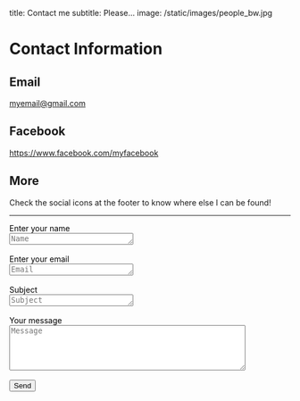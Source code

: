 title: Contact me
subtitle: Please...
image: /static/images/people_bw.jpg


# Contact Information

## Email
<a href="mailto:myemail@gmail.com" target="_blank">myemail@gmail.com</a>

## Facebook
<a href="https://www.facebook.com/myfacebook" target="_blank">https://www.facebook.com/myfacebook</a>

## More
Check the social icons at the footer to know where else I can be found!

-------------------------------------

<form id="contact-form" name="contact-form" action="https://formsubmit.co/bensdevjourney@gmail.com" method="POST">
    <!-- Hidden fields -->
    <input type="hidden" name="_subject" value="Mr. Lee, You have a new submission!">
    <input type="hidden" name="_next" value="https://google.com">
    <div class="left">
        <label for="name" class="" style="color: black;" >Enter your name</label>
    </div>
    <div class="right">
        <textarea type="text" id="name" name="name" rows="1" cols="25" placeholder="Name" required></textarea>
    </div>
    <br>
    <div class = "left">
        <label for="email" class="" style="color: black;">Enter your email</label>
    </div>
    <div class="right">
        <textarea type="text" id="email" name="email" rows="1" cols="25" placeholder="Email" required></textarea>
    </div>
    </br>
    <div class="right">
        <label for="subject" class="" style="color: black;" >Subject</label>
    </div>
    <div class="left">
        <textarea type="text" id="subject" name="subject" rows="1" cols="25" placeholder="Subject" required></textarea>
    </div>
    </br>
    <div class="left">
        <label for="message" style="color: black;">Your message</label>
    </div>
    <div class="right">
        <textarea type="text" id="message" name="message" rows="5" cols="50" placeholder="Message" required></textarea>
    </div>
    </br>
    <!-- Here is the button -->
    <div class="center isolated">
        <button class="button" type="submit">Send</button>
    </div>
</form>


<!-- Button

<div class="center isolated">
    <a class="button" href="{{url_for('static', filename='images/lake3_branding.jpg')}}" target="_blank">GOOD PLACE TO WORK</a>
</div> 

-->

